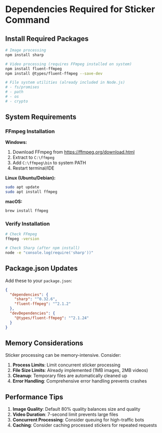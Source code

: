 # Dependencies Required for Sticker Command

## Install Required Packages

```bash
# Image processing
npm install sharp

# Video processing (requires FFmpeg installed on system)
npm install fluent-ffmpeg
npm install @types/fluent-ffmpeg --save-dev

# File system utilities (already included in Node.js)
# - fs/promises
# - path
# - os
# - crypto
```

## System Requirements

### FFmpeg Installation

**Windows:**
1. Download FFmpeg from https://ffmpeg.org/download.html
2. Extract to `C:\ffmpeg`
3. Add `C:\ffmpeg\bin` to system PATH
4. Restart terminal/IDE

**Linux (Ubuntu/Debian):**
```bash
sudo apt update
sudo apt install ffmpeg
```

**macOS:**
```bash
brew install ffmpeg
```

### Verify Installation

```bash
# Check FFmpeg
ffmpeg -version

# Check Sharp (after npm install)
node -e "console.log(require('sharp'))"
```

## Package.json Updates

Add these to your `package.json`:

```json
{
  "dependencies": {
    "sharp": "^0.32.6",
    "fluent-ffmpeg": "^2.1.2"
  },
  "devDependencies": {
    "@types/fluent-ffmpeg": "^2.1.24"
  }
}
```

## Memory Considerations

Sticker processing can be memory-intensive. Consider:

1. **Process Limits**: Limit concurrent sticker processing
2. **File Size Limits**: Already implemented (1MB images, 2MB videos)
3. **Cleanup**: Temporary files are automatically cleaned up
4. **Error Handling**: Comprehensive error handling prevents crashes

## Performance Tips

1. **Image Quality**: Default 80% quality balances size and quality
2. **Video Duration**: 7-second limit prevents large files
3. **Concurrent Processing**: Consider queuing for high-traffic bots
4. **Caching**: Consider caching processed stickers for repeated requests